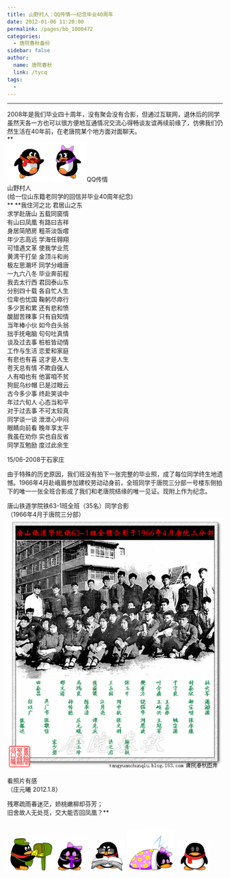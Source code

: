 ```yaml
---
title: 山野村人：QQ传情——纪念毕业40周年
date: 2012-01-06 11:20:00
permalink: /pages/bb_1000472
categories: 
  - 唐院春秋备份
sidebar: false
author: 
  name: 唐院春秋
  link: /tycq
tags: 
  - 
---
```


* * *

  
2008年是我们毕业四十周年，没有聚会没有合影，但通过互联网，退休后的同学虽然天各一方也可以很方便地互通情况交流心得畅谈友谊再续前缘了，仿佛我们仍然生活在40年前，在老唐院某个地方面对面聊天。  
**  
![](/pic/img7.ph.126.net__mM_Ac71Kxm4KvzHiFsmiQ==_901845825380990397.gif)
![](/pic/img7.ph.126.net_FB7U2l7Bi4KP1DdmBjGFoQ==_753227037679171767.gif)QQ传情  
山野村人  
(给一位山东籍老同学的回信并毕业40周年纪念)  
** **我住河之北 君居山之东  
求学赴唐山 五载同窗情  
有山曰凤凰 有路曰吉祥  
身居简陋房 粗茶淡饭嚐  
年少志高远 学海任翱翔  
可惜遇文革 使我学业荒  
黄湾干打垒 金顶斗和尚  
极左思潮坏 同学分峨唐  
一九六八冬 毕业奔前程  
我去太行西 君回泰山东  
分别四十载 各自忙人生  
位卑也忧国 鞠躬尽瘁行  
多少苦和累 还有悲和愤  
酸甜苦辣事 只有自知情  
当年棒小伙 如今白头翁  
拙手抚电脑 句句吐真情  
谈及过去事 桩桩皆动情  
工作与生活 恋爱和家庭  
有悲也有喜 这才是人生  
苍天总有情 不欺自强人  
人有咱也有 他富咱不贫  
狗屁乌纱帽 已是过眼云  
古今多少事 终赴笑谈中  
年过六旬人 心态当和平  
对于过去事 不可太较真  
同学谈一谈 泄泄心中闷  
眼睛向前看 晚年享太平  
我虽在劝你 实也自反省  
同学互勉励 度过此余生  
  
15/06-2008于石家庄  

  
由于特殊的历史原因，我们班没有拍下一张完整的毕业照，成了每位同学终生地遗憾。1966年4月赴峨眉参加建校劳动动身前，全班同学于唐院三分部一号楼东侧拍下的唯一一张全班合影成了我们和老唐院结缘的唯一见证。现附上作为纪念。  

  
唐山铁道学院铁63-1班全班（35名）同学合影  
（1966年4月于唐院三分部）  
![](/pic/img0.ph.126.net_Tf1-CbWR0YktjbcOE3avng==_1044272163613719570.jpg)  
  
  
看照片有感  
（庄元曦 2012.1.8）  
  
残寒疏雨春迷茫，娇桃嫩柳却芬芳；  
旧舍故人无处觅，交大能否回凤凰？**  
  
![](/pic/img7.ph.126.net_SiKB0aiOdKzaN4eJXSbK2w==_897905175707132047.gif)
![](/pic/img3.ph.126.net_136915jXFmLLpmV9us5uMg==_831195606227271873.gif)
![](/pic/img1.ph.126.net_5L2Kc4Yle7JKEjGCM7vhcA==_777433885675572541.gif)
![](/pic/img9.ph.126.net_UBBpQAHcrhj9pm5eN4OkHg==_831195606227271889.gif)
![](/pic/img4.ph.126.net_f4egab2bm_VEgpEtyiMs9g==_863846703525761684.gif)  
---